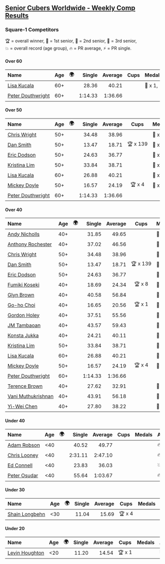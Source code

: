 <style>table {white-space: nowrap;}</style>
<link rel="stylesheet" type="text/css" href="/scw-comp/css/flags.css" />

## [Senior Cubers Worldwide - Weekly Comp Results](/scw-comp/results/)
### Square-1 Competitors

<span style="white-space: nowrap;">🏆 = overall winner</span>, <span style="white-space: nowrap;">🥇 = 1st senior</span>, <span style="white-space: nowrap;">🥈 = 2nd senior</span>, <span style="white-space: nowrap;">🥉 = 3rd senior</span>, <span style="white-space: nowrap;">💥 = overall record (age group)</span>, <span style="white-space: nowrap;">🔥 = PR average</span>, <span style="white-space: nowrap;">⚡ = PR single</span>.

#### Over 60

| Name | Age | 🌍 | Single | Average | Cups | Medals | Achievements |
| :-- | :--: | :--: | --: | --: | :--: | :-- | :-- |
| [Lisa Kucala](../../persons/lisa_kucala/sq1.md) | 60+ | <i class="flag flag-US" /> | 28.36 | 40.21 |  | 🥈 x 1, 🥉 x 47 | 💥 x 5, 🔥 x 7, ⚡ x 5 |
| [Peter Douthwright](../../persons/peter_douthwright/sq1.md) | 60+ | <i class="flag flag-CA" /> | 1:14.33 | 1:36.66 |  |  | 💥 x 1, 🔥 x 1, ⚡ x 1 |

#### Over 50

| Name | Age | 🌍 | Single | Average | Cups | Medals | Achievements |
| :-- | :--: | :--: | --: | --: | :--: | :-- | :-- |
| [Chris Wright](../../persons/chris_wright/sq1.md) | 50+ | <i class="flag flag-GB" /> | 34.48 | 38.96 |  | 🥈 x 1 | 🔥 x 1, ⚡ x 1 |
| [Dan Smith](../../persons/dan_smith/sq1.md) | 50+ | <i class="flag flag-US" /> | 13.47 | 18.71 | 🏆 x 139 | 🥇 x 144, 🥈 x 9 | 💥 x 15, 🔥 x 8, ⚡ x 9 |
| [Eric Dodson](../../persons/eric_dodson/sq1.md) | 50+ | <i class="flag flag-US" /> | 24.63 | 36.77 |  | 🥈 x 1, 🥉 x 7 | 🔥 x 6, ⚡ x 6 |
| [Kristina Lim](../../persons/kristina_lim/sq1.md) | 50+ | <i class="flag flag-US" /> | 33.84 | 38.71 |  | 🥈 x 1, 🥉 x 6 | 🔥 x 4, ⚡ x 3 |
| [Lisa Kucala](../../persons/lisa_kucala/sq1.md) | 60+ | <i class="flag flag-US" /> | 26.88 | 40.21 |  | 🥈 x 1, 🥉 x 47 | 💥 x 5, 🔥 x 7, ⚡ x 5 |
| [Mickey Doyle](../../persons/mickey_doyle/sq1.md) | 50+ | <i class="flag flag-US" /> | 16.57 | 24.19 | 🏆 x 4 | 🥇 x 4, 🥈 x 92, 🥉 x 5 | 🔥 x 19, ⚡ x 13 |
| [Peter Douthwright](../../persons/peter_douthwright/sq1.md) | 60+ | <i class="flag flag-CA" /> | 1:14.33 | 1:36.66 |  |  | 💥 x 1, 🔥 x 1, ⚡ x 1 |

#### Over 40

| Name | Age | 🌍 | Single | Average | Cups | Medals | Achievements |
| :-- | :--: | :--: | --: | --: | :--: | :-- | :-- |
| [Andy Nicholls](../../persons/andy_nicholls/sq1.md) | 40+ | <i class="flag flag-GB" /> | 31.85 | 49.65 |  | 🥈 x 6 | 🔥 x 2, ⚡ x 2 |
| [Anthony Rochester](../../persons/anthony_rochester/sq1.md) | 40+ | <i class="flag flag-AU" /> | 37.02 | 46.56 |  | 🥈 x 2, 🥉 x 2 | 🔥 x 4, ⚡ x 3 |
| [Chris Wright](../../persons/chris_wright/sq1.md) | 50+ | <i class="flag flag-GB" /> | 34.48 | 38.96 |  | 🥈 x 1 | 🔥 x 1, ⚡ x 1 |
| [Dan Smith](../../persons/dan_smith/sq1.md) | 50+ | <i class="flag flag-US" /> | 13.47 | 18.71 | 🏆 x 139 | 🥇 x 144, 🥈 x 9 | 💥 x 15, 🔥 x 8, ⚡ x 9 |
| [Eric Dodson](../../persons/eric_dodson/sq1.md) | 50+ | <i class="flag flag-US" /> | 24.63 | 36.77 |  | 🥈 x 1, 🥉 x 7 | 🔥 x 6, ⚡ x 6 |
| [Fumiki Koseki](../../persons/fumiki_koseki/sq1.md) | 40+ | <i class="flag flag-JP" /> | 18.69 | 24.34 | 🏆 x 8 | 🥇 x 8, 🥈 x 16 | 💥 x 2, 🔥 x 9, ⚡ x 4 |
| [Glyn Brown](../../persons/glyn_brown/sq1.md) | 40+ | <i class="flag flag-GB" /> | 40.58 | 56.84 |  | 🥉 x 1 | 🔥 x 1, ⚡ x 1 |
| [Go-ho Choi](../../persons/go_ho_choi/sq1.md) | 40+ | <i class="flag flag-KR" /> | 16.65 | 20.56 | 🏆 x 1 | 🥇 x 1 | 💥 x 1, 🔥 x 1, ⚡ x 1 |
| [Gordon Holey](../../persons/gordon_holey/sq1.md) | 40+ | <i class="flag flag-US" /> | 37.51 | 55.56 |  | 🥉 x 2 | 🔥 x 2, ⚡ x 4 |
| [JM Tambaoan](../../persons/jm_tambaoan/sq1.md) | 40+ | <i class="flag flag-PH" /> | 43.57 | 59.43 |  | 🥈 x 8, 🥉 x 5 | 🔥 x 11, ⚡ x 7 |
| [Konsta Jukka](../../persons/konsta_jukka/sq1.md) | 40+ | <i class="flag flag-FI" /> | 24.21 | 40.11 |  | 🥉 x 5 | 🔥 x 4, ⚡ x 3 |
| [Kristina Lim](../../persons/kristina_lim/sq1.md) | 50+ | <i class="flag flag-US" /> | 33.84 | 38.71 |  | 🥈 x 1, 🥉 x 6 | 🔥 x 4, ⚡ x 3 |
| [Lisa Kucala](../../persons/lisa_kucala/sq1.md) | 60+ | <i class="flag flag-US" /> | 26.88 | 40.21 |  | 🥈 x 1, 🥉 x 47 | 💥 x 5, 🔥 x 7, ⚡ x 5 |
| [Mickey Doyle](../../persons/mickey_doyle/sq1.md) | 50+ | <i class="flag flag-US" /> | 16.57 | 24.19 | 🏆 x 4 | 🥇 x 4, 🥈 x 92, 🥉 x 5 | 🔥 x 19, ⚡ x 13 |
| [Peter Douthwright](../../persons/peter_douthwright/sq1.md) | 60+ | <i class="flag flag-CA" /> | 1:14.33 | 1:36.66 |  |  | 💥 x 1, 🔥 x 1, ⚡ x 1 |
| [Terence Brown](../../persons/terence_brown/sq1.md) | 40+ | <i class="flag flag-NZ" /> | 27.62 | 32.91 |  | 🥈 x 3 | 🔥 x 3, ⚡ x 2 |
| [Vani Muthukrishnan](../../persons/vani_muthukrishnan/sq1.md) | 40+ | <i class="flag flag-IN" /> | 43.91 | 56.18 |  | 🥉 x 1 | 🔥 x 1, ⚡ x 1 |
| [Yi-Wei Chen](../../persons/yi_wei_chen/sq1.md) | 40+ | <i class="flag flag-TW" /> | 27.80 | 38.22 |  | 🥈 x 4, 🥉 x 10 | 🔥 x 4, ⚡ x 3 |

#### Under 40

| Name | Age | 🌍 | Single | Average | Cups | Medals | Achievements |
| :-- | :--: | :--: | --: | --: | :--: | :-- | :-- |
| [Adam Robson](../../persons/adam_robson/sq1.md) | <40 | <i class="flag flag-GB" /> | 40.52 | 49.77 |  |  | 🔥 x 4, ⚡ x 4 |
| [Chris Looney](../../persons/chris_looney/sq1.md) | <40 | <i class="flag flag-US" /> | 2:31.11 | 2:47.10 |  |  | 🔥 x 1, ⚡ x 1 |
| [Ed Connell](../../persons/ed_connell/sq1.md) | <40 | <i class="flag flag-IE" /> | 23.83 | 36.03 |  |  | 💥 x 1, 🔥 x 5, ⚡ x 4 |
| [Peter Osudar](../../persons/peter_osudar/sq1.md) | <40 | <i class="flag flag-CA" /> | 55.64 | 1:03.67 |  |  | 🔥 x 1, ⚡ x 1 |

#### Under 30

| Name | Age | 🌍 | Single | Average | Cups | Medals | Achievements |
| :-- | :--: | :--: | --: | --: | :--: | :-- | :-- |
| [Shain Longbehn](../../persons/shain_longbehn/sq1.md) | <30 | <i class="flag flag-US" /> | 11.04 | 15.69 | 🏆 x 4 |  | 💥 x 4, 🔥 x 3, ⚡ x 2 |

#### Under 20

| Name | Age | 🌍 | Single | Average | Cups | Medals | Achievements |
| :-- | :--: | :--: | --: | --: | :--: | :-- | :-- |
| [Levin Houghton](../../persons/levin_houghton/sq1.md) | <20 | <i class="flag flag-CH" /> | 11.20 | 14.54 | 🏆 x 1 |  | 💥 x 1, 🔥 x 1, ⚡ x 1 |


<!-- Global site tag (gtag.js) - Google Analytics -->
<script async src="https://www.googletagmanager.com/gtag/js?id=UA-86348435-3"></script>
<script>window.dataLayer = window.dataLayer || []; function gtag() {dataLayer.push(arguments);} gtag('js', new Date()); gtag('config', 'UA-86348435-3');</script>

